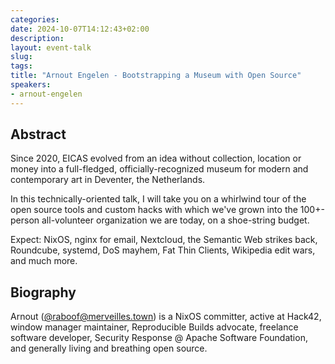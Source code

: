 ```yaml
---
categories:
date: 2024-10-07T14:12:43+02:00
description:
layout: event-talk
slug:
tags:
title: "Arnout Engelen - Bootstrapping a Museum with Open Source"
speakers:
- arnout-engelen
---
```


## Abstract

Since 2020, EICAS evolved from an idea without collection, location or money into a full-fledged, officially-recognized museum for modern and contemporary art in Deventer, the Netherlands.

In this technically-oriented talk, I will take you on a whirlwind tour of the open source tools and custom hacks with which we've grown into the 100+-person all-volunteer organization we are today, on a shoe-string budget.

Expect: NixOS, nginx for email, Nextcloud, the Semantic Web strikes back, Roundcube, systemd, DoS mayhem, Fat Thin Clients, Wikipedia edit wars, and much more.

## Biography

Arnout ([@raboof@merveilles.town](https://merveilles.town/@raboof)) is a NixOS committer, active at Hack42, window manager maintainer, Reproducible Builds advocate, freelance software developer, Security Response @ Apache Software Foundation, and generally living and breathing open source.
